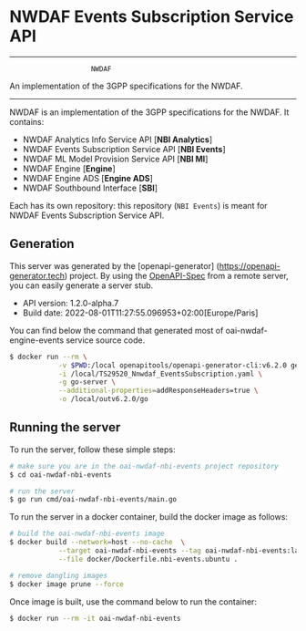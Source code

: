 # NWDAF Events Subscription Service API

----------------------------------------------------------

                        NWDAF
An implementation of the 3GPP specifications for the NWDAF.

----------------------------------------------------------

NWDAF is an implementation of the 3GPP specifications for the NWDAF.
It contains:

- NWDAF Analytics Info Service API [**NBI Analytics**]
- NWDAF Events Subscription Service API [**NBI Events**]
- NWDAF ML Model Provision Service API [**NBI Ml**]
- NWDAF Engine [**Engine**]
- NWDAF Engine ADS [**Engine ADS**]
- NWDAF Southbound Interface [**SBI**]

Each has its own repository: this repository (`NBI Events`) is meant for NWDAF Events Subscription Service API.

## Generation

This server was generated by the [openapi-generator]
(https://openapi-generator.tech) project.
By using the [OpenAPI-Spec](https://github.com/OAI/OpenAPI-Specification) from a remote server, you can easily generate a server stub.

- API version: 1.2.0-alpha.7
- Build date: 2022-08-01T11:27:55.096953+02:00[Europe/Paris]

You can find below the command that generated most of oai-nwdaf-engine-events service source code.

```bash
$ docker run --rm \
            -v $PWD:/local openapitools/openapi-generator-cli:v6.2.0 generate \
            -i /local/TS29520_Nnwdaf_EventsSubscription.yaml \
            -g go-server \
            --additional-properties=addResponseHeaders=true \
            -o /local/outv6.2.0/go
```

## Running the server
To run the server, follow these simple steps:

```bash
# make sure you are in the oai-nwdaf-nbi-events project repository
$ cd oai-nwdaf-nbi-events

# run the server
$ go run cmd/oai-nwdaf-nbi-events/main.go
```

To run the server in a docker container, build the docker image as follows:
```bash
# build the oai-nwdaf-nbi-events image
$ docker build --network=host --no-cache  \
            --target oai-nwdaf-nbi-events --tag oai-nwdaf-nbi-events:latest \
            --file docker/Dockerfile.nbi-events.ubuntu .

# remove dangling images
$ docker image prune --force
```

Once image is built, use the command below to run the container:
```bash
$ docker run --rm -it oai-nwdaf-nbi-events
```
